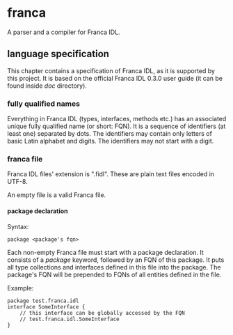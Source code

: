 # franca
A parser and a compiler for Franca IDL.

## language specification
This chapter contains a specification of Franca IDL, as it is supported by this
project. It is based on the official Franca IDL 0.3.0 user guide (it can be found
inside *doc* directory).

### fully qualified names
Everything in Franca IDL (types, interfaces, methods etc.) has an associated unique
fully qualified name (or short: FQN). It is a sequence of identifiers (at least one)
separated by dots. The identifiers may contain only letters of basic Latin alphabet
and digits. The identifiers may not start with a digit.

### franca file
Franca IDL files' extension is ".fidl". These are plain text files encoded in
UTF-8.

An empty file is a valid Franca file.

#### package declaration
Syntax:

    package <package's fqn>

Each non-empty Franca file must start with a package declaration. It consists of
a *package* keyword, followed by an FQN of this package. It puts all type collections
and interfaces defined in this file into the package. The package's FQN will be
prepended to FQNs of all entities defined in the file.

Example:

    package test.franca.idl
    interface SomeInterface {
        // this interface can be globally accessed by the FQN
        // test.franca.idl.SomeInterface
    }
